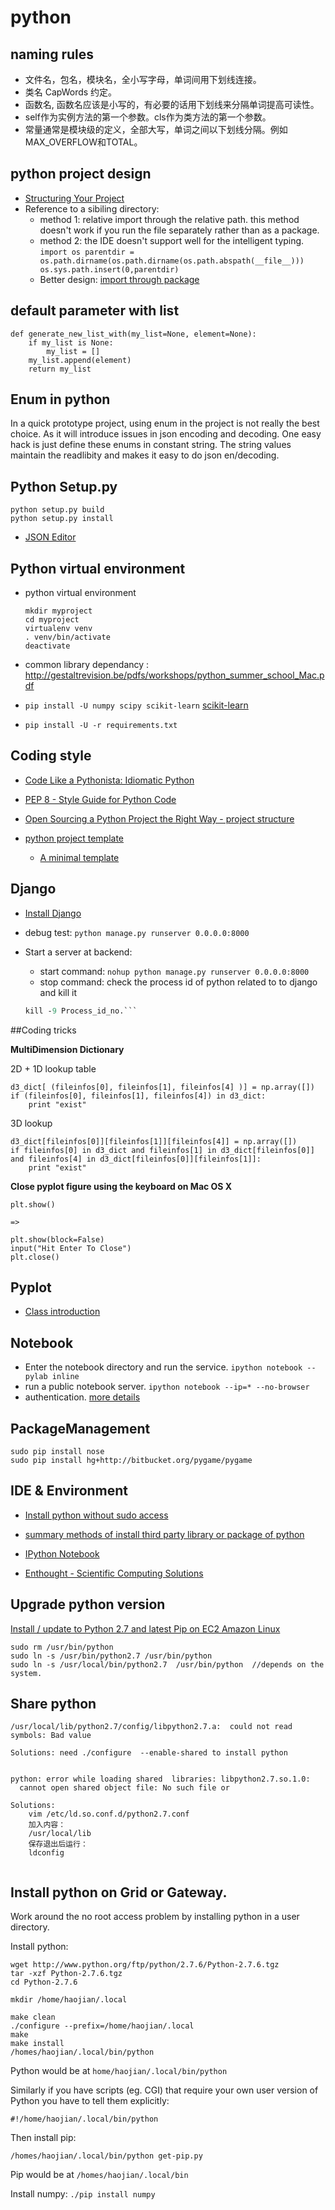 python
===========

## naming rules
- 文件名，包名，模块名，全小写字母，单词间用下划线连接。
- 类名 CapWords 约定。
- 函数名, 函数名应该是小写的，有必要的话用下划线来分隔单词提高可读性。
- self作为实例方法的第一个参数。cls作为类方法的第一个参数。
- 常量通常是模块级的定义，全部大写，单词之间以下划线分隔。例如MAX_OVERFLOW和TOTAL。

## python project design
- [Structuring Your Project](http://docs.python-guide.org/en/latest/writing/structure/)
- Reference to a sibiling directory: 
	- method 1: relative import through the relative path. this method doesn't work if you run the file separately rather than as a package.
	- method 2: the IDE doesn't support well for the intelligent typing. 
			```
			import os
			parentdir = os.path.dirname(os.path.dirname(os.path.abspath(__file__)))
			os.sys.path.insert(0,parentdir)
			```
	- Better design: [import through package](http://blog.csdn.net/luo123n/article/details/49849649)


## default parameter with list


```
def generate_new_list_with(my_list=None, element=None):
    if my_list is None:
        my_list = []
    my_list.append(element)
    return my_list
```


## Enum in python

In a quick prototype project, using enum in the project is not really the best choice. As it will introduce issues in json encoding and decoding.
One easy hack is just define these enums in constant string. The string values maintain the readlibity and makes it easy to do json en/decoding.

## Python Setup.py

```
python setup.py build
python setup.py install
```

- [JSON Editor](http://cloudwall.me/etc/json-editor.html)

## Python virtual environment

- python virtual environment
	```
	mkdir myproject
	cd myproject
	virtualenv venv
	. venv/bin/activate   
	deactivate
	```
- common library dependancy : http://gestaltrevision.be/pdfs/workshops/python_summer_school_Mac.pdf

- `pip install -U numpy scipy scikit-learn` [scikit-learn](http://scikit-learn.org/stable/install.html)

- `pip install -U -r requirements.txt `

## Coding style
- [Code Like a Pythonista: Idiomatic Python](http://python.net/~goodger/projects/pycon/2007/idiomatic/handout.html)
- [PEP 8 - Style Guide for Python Code](https://www.python.org/dev/peps/pep-0008/)
- [Open Sourcing a Python Project the Right Way - project structure](https://jeffknupp.com/blog/2013/08/16/open-sourcing-a-python-project-the-right-way/)

- [python project template](https://github.com/audreyr/cookiecutter)
	- [A minimal template](https://github.com/wdm0006/cookiecutter-pipproject)

## Django
- [Install Django]()
- debug test: `python manage.py runserver 0.0.0.0:8000`
- Start a server at backend: 
	- start command: `nohup python manage.py runserver 0.0.0.0:8000`
	- stop command: check the process id of python related to to django and kill it

	```ps -ef|grep python
	kill -9 Process_id_no.```

##Coding tricks

**MultiDimension Dictionary**

2D + 1D lookup table

```
d3_dict[ (fileinfos[0], fileinfos[1], fileinfos[4] )] = np.array([])
if (fileinfos[0], fileinfos[1], fileinfos[4]) in d3_dict:
 	print "exist"
```

3D lookup

```
d3_dict[fileinfos[0]][fileinfos[1]][fileinfos[4]] = np.array([])
if fileinfos[0] in d3_dict and fileinfos[1] in d3_dict[fileinfos[0]] and fileinfos[4] in d3_dict[fileinfos[0]][fileinfos[1]]:
	print "exist"
```


**Close pyplot figure using the keyboard on Mac OS X**

```
plt.show()

=>

plt.show(block=False)
input("Hit Enter To Close")
plt.close()

```

## Pyplot

- [Class introduction](http://www.cnblogs.com/wei-li/archive/2012/05/23/2506940.html)


## Notebook
- Enter the notebook directory and run the service. `ipython notebook --pylab inline`
- run a public notebook server. `ipython notebook --ip=* --no-browser`
- authentication. [more details](http://mindonmind.github.io/2013/02/08/ipython-notebook-interactive-computing-new-era/)

## PackageManagement
```
sudo pip install nose
sudo pip install hg+http://bitbucket.org/pygame/pygame
```


## IDE & Environment

- [Install python without sudo access](http://stackoverflow.com/questions/622744/unable-to-install-python-without-sudo-access)

- [summary methods of install third party library or package of python](http://www.crifan.com/summary_methods_of_install_third_party_library_or_package_of_python/)

- [IPython Notebook](http://mindonmind.github.io/2013/02/08/ipython-notebook-interactive-computing-new-era/)

- [Enthought - Scientific Computing Solutions](https://www.enthought.com/)


## Upgrade python version

[Install / update to Python 2.7 and latest Pip on EC2 Amazon Linux](http://www.lecloud.net/post/61401763496/install-update-to-python-2-7-and-latest-pip-on-ec2)

```
sudo rm /usr/bin/python
sudo ln -s /usr/bin/python2.7 /usr/bin/python 
sudo ln -s /usr/local/bin/python2.7  /usr/bin/python  //depends on the system.

```

## Share python 
```
/usr/local/lib/python2.7/config/libpython2.7.a:  could not read symbols: Bad value

Solutions: need ./configure  --enable-shared to install python


python: error while loading shared  libraries: libpython2.7.so.1.0: 
  cannot open shared object file: No such file or
  
Solutions: 
	vim /etc/ld.so.conf.d/python2.7.conf
	加入内容：
	/usr/local/lib
	保存退出后运行：
	ldconfig 
	

```

## Install python on Grid or Gateway.

Work around the no root access problem by installing python in a user directory.

Install python:

```
wget http://www.python.org/ftp/python/2.7.6/Python-2.7.6.tgz
tar -xzf Python-2.7.6.tgz  
cd Python-2.7.6
 
mkdir /home/haojian/.local

make clean
./configure --prefix=/home/haojian/.local
make
make install
/homes/haojian/.local/bin/python
```

Python would be at ``home/haojian/.local/bin/python``

Similarly if you have scripts (eg. CGI) that require your own user version of Python you have to tell them explicitly:

``#!/home/haojian/.local/bin/python``

Then install pip:

``` /homes/haojian/.local/bin/python get-pip.py  ```

Pip would be at ``` /homes/haojian/.local/bin ``` 

Install numpy: ``` ./pip install numpy ```